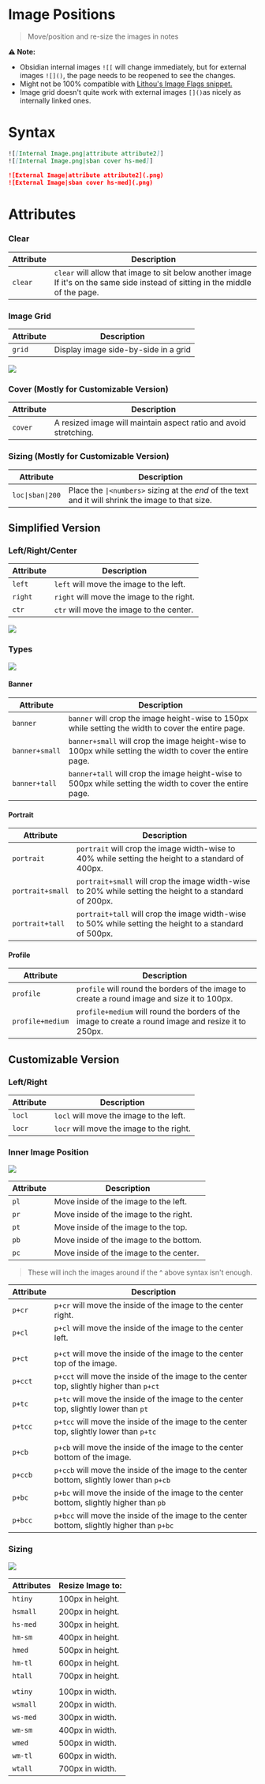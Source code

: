 # Image Positions
> Move/position and re-size the images in notes

**⚠ Note:** 
- Obsidian internal images `![[` will change immediately, but for external images `![]()`, the page needs to be reopened to see the changes. 
- Might not be 100% compatible with [Lithou's Image Flags snippet.](https://github.com/Lithou/Sandbox/blob/main/.obsidian/snippets/pub-Image%20Flags.css)
- Image grid doesn't quite work with external images `[]()`as nicely as internally linked ones.

# Syntax
```md
![[Internal Image.png|attribute attribute2]]
![[Internal Image.png|sban cover hs-med]]

![External Image|attribute attribute2](.png)
![External Image|sban cover hs-med](.png)
```

# Attributes

### Clear

Attribute | Description |
---|---|
`clear` | `clear` will allow that image to sit below another image<br>If it's on the same side instead of sitting in the middle of the page.

### Image Grid

Attribute | Description |
---|---|
`grid` | Display image side-by-side in a grid

![](../Images/Image_Adjustments-Image-Grids.png)

### Cover (Mostly for Customizable Version)

Attribute | Description |
---|---|
`cover`| A resized image will maintain aspect ratio and avoid stretching.

### Sizing (Mostly for Customizable Version)

Attribute | Description |
---|---|
`loc\|sban\|200`| Place the `\|<numbers>` sizing at the *end* of the text and it will shrink the image to that size.


## Simplified Version

### Left/Right/Center

Attribute | Description |
---|---|
`left`| `left` will move the image to the left.
`right`| `right` will move the image to the right.
`ctr`| `ctr` will move the image to the center.

![](../Images/Image_Adjustments-Simple-Positions.png)


### Types

![](../Images/Image_Adjustments-Simple-Sizing.png)

#### Banner

Attribute | Description |
---|---|
`banner`| `banner` will crop the image height-wise to 150px while setting the width to cover the entire page.
`banner+small`| `banner+small` will crop the image height-wise to 100px while setting the width to cover the entire page.
`banner+tall`| `banner+tall` will crop the image height-wise to 500px while setting the width to cover the entire page.


#### Portrait

Attribute | Description |
---|---|
`portrait`| `portrait` will crop the image width-wise to 40% while setting the height to a standard of 400px.
`portrait+small`| `portrait+small` will crop the image width-wise to 20% while setting the height to a standard of 200px.
`portrait+tall`| `portrait+tall` will crop the image width-wise to 50% while setting the height to a standard of 500px.


#### Profile

Attribute | Description |
---|---|
`profile`| `profile` will round the borders of the image to create a round image and size it to 100px.
`profile+medium`| `profile+medium` will round the borders of the image to create a round image and resize it to 250px.


## Customizable Version
### Left/Right

Attribute | Description |
---|---|
`locl`| `locl` will move the image to the left.
`locr`| `locr` will move the image to the right.


### Inner Image Position

![](../Images/Image_Adjustments-Custom--Inner-Position-Precise.png)

Attribute | Description |
---|---|
`pl`| Move inside of the image to the left.
`pr`| Move inside of the image to the right.
`pt`| Move inside of the image to the top.
`pb`| Move inside of the image to the bottom.
`pc`| Move inside of the image to the center.


> These will inch the images around if the ^ above syntax isn't enough.

Attribute | Description |
---|---|
`p+cr`| `p+cr` will move the inside of the image to the center right.
`p+cl`| `p+cl` will move the inside of the image to the center left.
||
`p+ct`| `p+ct` will move the inside of the image to the center top of the image.
`p+cct`| `p+cct` will move the inside of the image to the center top, slightly higher than `p+ct`|
`p+tc`| `p+tc` will move the inside of the image to the center top, slightly lower than `pt`|
`p+tcc`| `p+tcc` will move the inside of the image to the center top, slightly lower than `p+tc`|
||
`p+cb`| `p+cb` will move the inside of the image to the center bottom of the image.
`p+ccb`| `p+ccb` will move the inside of the image to the center bottom, slightly lower than `p+cb`|
`p+bc`| `p+bc` will move the inside of the image to the center bottom, slightly higher than `pb`|
`p+bcc`| `p+bcc` will move the inside of the image to the center bottom, slightly higher than `p+bc`|

### Sizing
![](../Images/Image_Adjustments-Custom-Sizing.png)

Attributes | Resize Image to:  |
---|---|
`htiny`| 100px in height.
`hsmall`| 200px in height.
`hs-med`| 300px in height.
`hm-sm`| 400px in height.
`hmed`| 500px in height.
`hm-tl`| 600px in height.
`htall`| 700px in height.
||
`wtiny`| 100px in width.
`wsmall`| 200px in width.
`ws-med`| 300px in width.
`wm-sm`| 400px in width.
`wmed`| 500px in width.
`wm-tl`| 600px in width.
`wtall`| 700px in width.

